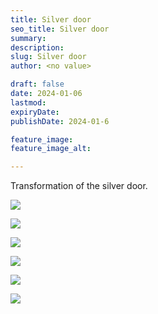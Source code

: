 ```yaml
---
title: Silver door
seo_title: Silver door
summary: 
description: 
slug: Silver door
author: <no value>

draft: false
date: 2024-01-06
lastmod: 
expiryDate: 
publishDate: 2024-01-6

feature_image: 
feature_image_alt: 

---
```


Transformation of the silver door.

![](/images/6153.jpeg) 

![](/images/6155.jpeg) 

![](/images/6156.jpeg) 

![](/images/6157.jpeg) 

![](/images/6158.jpeg) 

![](/images/6160.jpeg) 